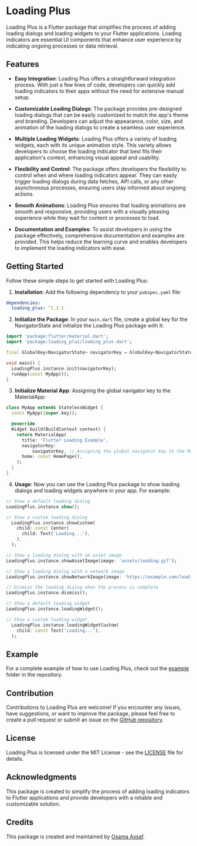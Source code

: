 # Loading Plus

Loading Plus is a Flutter package that simplifies the process of adding loading dialogs and loading widgets to your Flutter applications. Loading indicators are essential UI components that enhance user experience by indicating ongoing processes or data retrieval.

## Features

- **Easy Integration**: Loading Plus offers a straightforward integration process. With just a few lines of code, developers can quickly add loading indicators to their apps without the need for extensive manual setup.

- **Customizable Loading Dialogs**: The package provides pre-designed loading dialogs that can be easily customized to match the app's theme and branding. Developers can adjust the appearance, color, size, and animation of the loading dialogs to create a seamless user experience.

- **Multiple Loading Widgets**: Loading Plus offers a variety of loading widgets, each with its unique animation style. This variety allows developers to choose the loading indicator that best fits their application's context, enhancing visual appeal and usability.

- **Flexibility and Control**: The package offers developers the flexibility to control when and where loading indicators appear. They can easily trigger loading dialogs during data fetches, API calls, or any other asynchronous processes, ensuring users stay informed about ongoing actions.

- **Smooth Animations**: Loading Plus ensures that loading animations are smooth and responsive, providing users with a visually pleasing experience while they wait for content or processes to load.

- **Documentation and Examples**: To assist developers in using the package effectively, comprehensive documentation and examples are provided. This helps reduce the learning curve and enables developers to implement the loading indicators with ease.

## Getting Started

Follow these simple steps to get started with Loading Plus:

1. **Installation**: Add the following dependency to your `pubspec.yaml` file:

```yaml
dependencies:
  loading_plus: ^1.3.1
```

2. **Initialize the Package**: In your `main.dart` file, create a global key for the NavigatorState and initialize the Loading Plus package with it:

```dart
import 'package:flutter/material.dart';
import 'package:loading_plus/loading_plus.dart';

final GlobalKey<NavigatorState> navigatorKey = GlobalKey<NavigatorState>();

void main() {
  LoadingPlus.instance.init(navigatorKey);
  runApp(const MyApp());
}
```
3. **Initialize Material App**: Assigning the global navigator key to the MaterialApp:

```dart
class MyApp extends StatelessWidget {
  const MyApp({super.key});

  @override
  Widget build(BuildContext context) {
    return MaterialApp(
      title: 'Flutter Loading Example',
      navigatorKey:
          navigatorKey, // Assigning the global navigator key to the MaterialApp
      home: const HomePage(),
    );
  }
}
``` 

4. **Usage**: Now you can use the Loading Plus package to show loading dialogs and loading widgets anywhere in your app. For example:

```dart
// Show a default loading dialog
LoadingPlus.instance.show();

// Show a custom loading dialog
  LoadingPlus.instance.showCustom(
    child: const Center(
      child: Text('Loading...'),
    ),
  );

// Show a loading dialog with an asset image
LoadingPlus.instance.showAssetImage(image: 'assets/loading.gif');

// Show a loading dialog with a network image
LoadingPlus.instance.showNetworkImage(image: 'https://example.com/loading.gif');

// Dismiss the loading dialog when the process is complete
LoadingPlus.instance.dismiss();

// Show a default loading widget
LoadingPlus.instance.loadingWidget();

// Show a custom loading widget
  LoadingPlus.instance.loadingWidgetCustom(
    child: const Text('Loading...'),
  );
```

## Example

For a complete example of how to use Loading Plus, check out the [example](example) folder in the repository.

## Contribution

Contributions to Loading Plus are welcome! If you encounter any issues, have suggestions, or want to improve the package, please feel free to create a pull request or submit an issue on the [GitHub repository](https://github.com/OsamaAssaf/loading_plus).

## License

Loading Plus is licensed under the MIT License - see the [LICENSE](LICENSE) file for details.

## Acknowledgments

This package is created to simplify the process of adding loading indicators to Flutter applications and provide developers with a reliable and customizable solution.

## Credits

This package is created and maintained by [Osama Assaf](https://github.com/OsamaAssaf).

